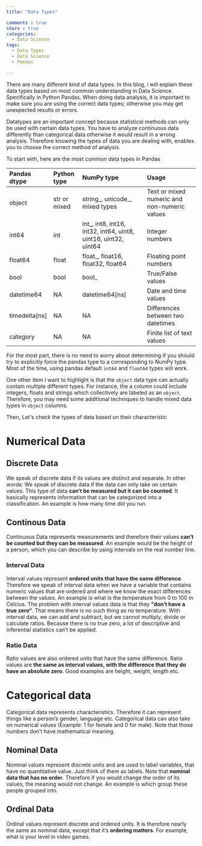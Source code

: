 ```yaml
---
title: "Data Types"

comments : true
share : true
categories:
  - Data Science
tags:
  - Data Types
  - Data Science
  - Pandas

---
```


There are many different kind of data types. In this blog, i will explain these data types based on most common understanding in Data Science. Specifically in Python Pandas. When doing data analysis, it is important to make sure you are using the correct data types; otherwise you may get unexpected results or errors. 

Datatypes are an important concept because statistical methods can only be used with certain data types. You have to analyze continuous data differently than categorical data otherwise it would result in a wrong analysis. Therefore knowing the types of data you are dealing with, enables you to choose the correct method of analysis.

To start with, here are the most common data types in Pandas

| Pandas dtype  | Python type  | NumPy type                                                   | Usage                                        |
| :------------ | :----------- | :----------------------------------------------------------- | :------------------------------------------- |
| object        | str or mixed | string_, unicode_, mixed types                               | Text or mixed numeric and non-numeric values |
| int64         | int          | int_, int8, int16, int32, int64, uint8, uint16, uint32, uint64 | Integer numbers                              |
| float64       | float        | float_, float16, float32, float64                            | Floating point numbers                       |
| bool          | bool         | bool_                                                        | True/False values                            |
| datetime64    | NA           | datetime64[ns]                                               | Date and time values                         |
| timedelta[ns] | NA           | NA                                                           | Differences between two datetimes            |
| category      | NA           | NA                                                           | Finite list of text values                   |

For the most part, there is no need to worry about determining if you should try to explicitly force the pandas type to a corresponding to NumPy type. Most of the time, using pandas default `int64` and `float64` types will work. 

One other item I want to highlight is that the `object` data type can actually contain multiple different types. For instance, the a column could include integers, floats and strings which collectively are labeled as an `object`. Therefore, you may need some additional techniques to handle mixed data types in `object` columns.

Then, Let's check the types of data based on their characteristic

# Numerical Data

## Discrete Data

We speak of discrete data if its values are distinct and separate. In other words: We speak of discrete data if the data can only take on certain values. This type of data **can’t be measured but it can be counted**. It basically represents information that can be categorized into a classification. An example is how many time did you run.

## Continous Data

Continuous Data represents measurements and therefore their values **can’t be counted but they can be measured**. An example would be the height of a person, which you can describe by using intervals on the real number line.

### Interval Data

Interval values represent **ordered units that have the same difference**. Therefore we speak of interval data when we have a variable that contains numeric values that are ordered and where we know the exact differences between the values. An example is what is the temperature from 0 to 100 in Celcius. The problem with interval values data is that they **"don’t have a true zero“**. That means there is no such thing as no temperature. With interval data, we can add and subtract, but we cannot multiply, divide or calculate ratios. Because there is no true zero, a lot of descriptive and inferential statistics can’t be applied.

### Ratio Data

Ratio values are also ordered units that have the same difference. Ratio values are **the same as interval values, with the difference that they do have an absolute zero**. Good examples are height, weight, length etc.

# Categorical data

Categorical data represents characteristics. Therefore it can represent things like a person’s gender, language etc. Categorical data can also take on numerical values (Example: 1 for female and 0 for male). Note that those numbers don’t have mathematical meaning. 

## Nominal Data

Nominal values represent discrete units and are used to label variables, that have no quantitative value. Just think of them as labels. Note that **nominal data that has no order**. Therefore if you would change the order of its values, the meaning would not change. An example is which group these people grouped into.

## Ordinal Data

Ordinal values represent discrete and ordered units. It is therefore nearly the same as nominal data, except that it’s **ordering matters**. For example, what is your level in video games.

